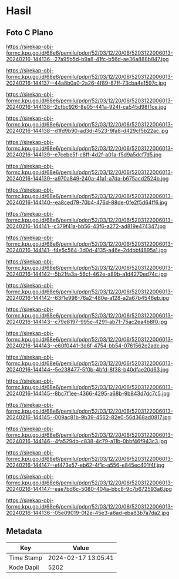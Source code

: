 # Hasil

## Foto C Plano

https://sirekap-obj-formc.kpu.go.id/68e6/pemilu/pdpr/52/03/12/20/06/5203122006013-20240216-144136--27a95b5d-b9a8-41fc-b56d-ae36a888b847.jpg

https://sirekap-obj-formc.kpu.go.id/68e6/pemilu/pdpr/52/03/12/20/06/5203122006013-20240216-144137--44a8b0a0-2a26-4f89-87ff-73cba4e1597c.jpg

https://sirekap-obj-formc.kpu.go.id/68e6/pemilu/pdpr/52/03/12/20/06/5203122006013-20240216-144138--2cfbc926-8e05-441a-924f-ca545d98f1ce.jpg

https://sirekap-obj-formc.kpu.go.id/68e6/pemilu/pdpr/52/03/12/20/06/5203122006013-20240216-144138--d1fd9b90-ad3d-4523-9fa8-d429cf5b22ac.jpg

https://sirekap-obj-formc.kpu.go.id/68e6/pemilu/pdpr/52/03/12/20/06/5203122006013-20240216-144139--e7cebe5f-c8ff-4d2f-a01a-f5d9a5dcf7d5.jpg

https://sirekap-obj-formc.kpu.go.id/68e6/pemilu/pdpr/52/03/12/20/06/5203122006013-20240216-144139--a970a849-240a-41a1-a7da-b675acd2524b.jpg

https://sirekap-obj-formc.kpu.go.id/68e6/pemilu/pdpr/52/03/12/20/06/5203122006013-20240216-144140--ea8ced79-70b4-476d-88de-0fe2f5d64ff6.jpg

https://sirekap-obj-formc.kpu.go.id/68e6/pemilu/pdpr/52/03/12/20/06/5203122006013-20240216-144141--c379f41a-bb56-43f6-a272-ad819e474347.jpg

https://sirekap-obj-formc.kpu.go.id/68e6/pemilu/pdpr/52/03/12/20/06/5203122006013-20240216-144141--f4e5c564-3d0d-4135-a46e-2ddbbf4895a1.jpg

https://sirekap-obj-formc.kpu.go.id/68e6/pemilu/pdpr/52/03/12/20/06/5203122006013-20240216-144142--5b21fa3a-56cf-462e-a89b-a1d4270ed74c.jpg

https://sirekap-obj-formc.kpu.go.id/68e6/pemilu/pdpr/52/03/12/20/06/5203122006013-20240216-144142--63f1e996-76a2-480e-a128-a2a67b4546eb.jpg

https://sirekap-obj-formc.kpu.go.id/68e6/pemilu/pdpr/52/03/12/20/06/5203122006013-20240216-144143--c79e8197-995c-4291-ab71-75ac2ea4b8f0.jpg

https://sirekap-obj-formc.kpu.go.id/68e6/pemilu/pdpr/52/03/12/20/06/5203122006013-20240216-144143--e60f0441-3d6f-4754-bb54-0761562e2adc.jpg

https://sirekap-obj-formc.kpu.go.id/68e6/pemilu/pdpr/52/03/12/20/06/5203122006013-20240216-144144--5e238477-5f0b-4bfd-8f38-b40dfae20d63.jpg

https://sirekap-obj-formc.kpu.go.id/68e6/pemilu/pdpr/52/03/12/20/06/5203122006013-20240216-144145--8bc7f1ee-4366-4295-a68b-9b843d7dc7c5.jpg

https://sirekap-obj-formc.kpu.go.id/68e6/pemilu/pdpr/52/03/12/20/06/5203122006013-20240216-144145--009ac81b-9b39-4562-82e0-56d368ad0817.jpg

https://sirekap-obj-formc.kpu.go.id/68e6/pemilu/pdpr/52/03/12/20/06/5203122006013-20240216-144146--4fa529db-c838-4c79-a11b-0bbf46f943c3.jpg

https://sirekap-obj-formc.kpu.go.id/68e6/pemilu/pdpr/52/03/12/20/06/5203122006013-20240216-144147--ef473e57-eb62-4f1c-a556-e845ec401f4f.jpg

https://sirekap-obj-formc.kpu.go.id/68e6/pemilu/pdpr/52/03/12/20/06/5203122006013-20240216-144147--eae7bd6c-5080-404a-bbc8-9c7b672593a6.jpg

https://sirekap-obj-formc.kpu.go.id/68e6/pemilu/pdpr/52/03/12/20/06/5203122006013-20240216-144136--05e09019-0f2e-45e3-a6ad-eba83b7a7da2.jpg


## Metadata

| Key        | Value               |
| ---------- | ------------------- |
| Time Stamp | 2024-02-17 13:05:41 |
| Kode Dapil | 5202                |



